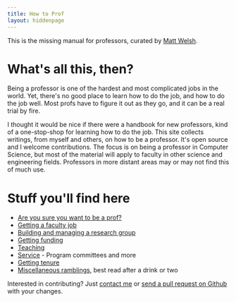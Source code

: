 ```yaml
---
title: How to Prof
layout: hiddenpage
---
```

This is the missing manual for professors, curated by [Matt Welsh](http://www.mdw.la/).

# What's all this, then?

Being a professor is one of the hardest and most complicated jobs in the world. Yet, there's no good place to learn how to do the job, and how to do the job well. Most profs have to figure it out as they go, and it can be a real trial by fire.

I thought it would be nice if there were a handbook for new professors, kind of a one-stop-shop for learning how to do the job. This site collects writings, from myself and others, on how to be a professor. It's open source and I welcome contributions. The focus is on being a professor in Computer Science, but most of the material will apply to faculty in other science and engineering fields. Professors in more distant areas may or may not find this of much use.

# Stuff you'll find here

* [Are you sure you want to be a prof?](/beaprof)
* [Getting a faculty job](/gettingthejob)
* [Building and managing a research group](/researchgroup)
* [Getting funding](/funding)
* [Teaching](/teaching)
* [Service](/service) - Program committees and more
* [Getting tenure](/tenure)
* [Miscellaneous ramblings](/misc), best read after a drink or two

Interested in contributing? Just [contact me](http://www.mdw.la) or [send a pull request on Github](http://github.com/mdwelsh/howtoprof) with your changes.
